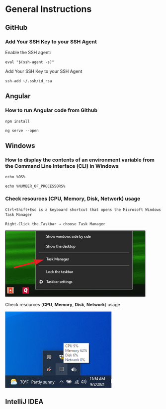 # General Instructions

## GitHub
### Add Your SSH Key to your SSH Agent
Enable the SSH agent:
```
eval "$(ssh-agent -s)"
```
Add Your SSH Key to your SSH Agent
```
ssh-add ~/.ssh/id_rsa
```
## Angular
### How to run Angular code from Github
```
npm install
```
```
ng serve --open
```
## Windows
### How to display the contents of an environment variable from the Command Line Interface (CLI) in Windows
```
echo %OS%
```
```
echo %NUMBER_OF_PROCESSORS%
```
### Check resources (CPU, Memory, Disk, Network) usage
```
Ctrl+Shift+Esc is a keyboard shortcut that opens the Microsoft Windows Task Manager
```
```
Right-Click the Taskbar → choose Task Manager
```
![](images/general-instructions/task_manager.png)

Check resources (**CPU**, **Memory**, **Disk**, **Network**) usage

![](images/general-instructions/CPU_Memory_Disk_Network_Usage.PNG)
## IntelliJ IDEA
